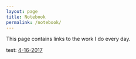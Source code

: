 ```yaml
---
layout: page
title: Notebook
permalink: /notebook/
---
```


This page contains links to the work I do every day.

test: [4-16-2017](pages/nb_4-16-2017.html)
